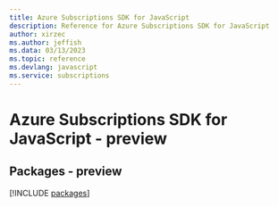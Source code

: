 ```yaml
---
title: Azure Subscriptions SDK for JavaScript
description: Reference for Azure Subscriptions SDK for JavaScript
author: xirzec
ms.author: jeffish
ms.data: 03/13/2023
ms.topic: reference
ms.devlang: javascript
ms.service: subscriptions
---
```

# Azure Subscriptions SDK for JavaScript - preview
## Packages - preview
[!INCLUDE [packages](subscriptions-index.md)]